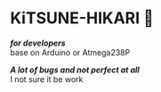 # KiTSUNE-HIKARI 🦊

***for developers***  
base on Arduino or Atmega238P  
>
***A lot of bugs and not perfect at all***  
I not sure it be work
